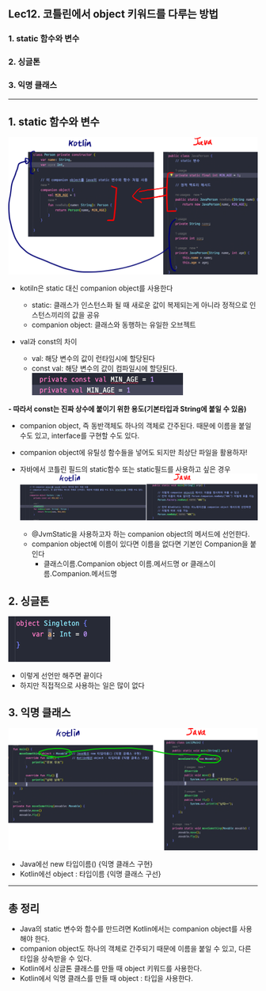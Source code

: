 ## Lec12. 코틀린에서 object 키워드를 다루는 방법

### 1. static 함수와 변수
### 2. 싱글톤
### 3. 익명 클래스

---


## 1. static 함수와 변수
![img.png](img.png)
- kotiln은 static 대신 companion object를 사용한다
  - static: 클래스가 인스턴스화 될 때 새로운 값이 복제되는게 아니라 정적으로 인스턴스끼리의 값을 공유
  - companion object: 클래스와 동행하는 유일한 오브젝트 

- val과 const의 차이
  - val: 해당 변수의 값이 런타임시에 할당된다
  - const val: 해당 변수의 값이 컴파일시에 할당된다.
![img_1.png](img_1.png)

**- 따라서 const는 진짜 상수에 붙이기 위한 용도(기본타입과 String에 붙일 수 있음)**
- companion object, 즉 동반객체도 하나의 객체로 간주된다. 때문에 이름을 붙일 수도 있고, interface를 구현할 수도 있다.
- companion object에 유틸성 함수들을 넣어도 되지만 최상단 파일을 활용하자!

- 자바에서 코틀린 필드의 static함수 또는 static필드를 사용하고 싶은 경우
![img_3.png](img_3.png)
  - @JvmStatic을 사용하고자 하는 companion object의 메서드에 선언한다.
  - companion object에 이름이 있다면 이름을 없다면 기본인 Companion을 붙인다
    - 클래스이름.Companion object 이름.메서드명 or 클래스이름.Companion.메서드명


## 2. 싱글톤
![img_4.png](img_4.png)
- 이렇게 선언만 해주면 끝이다
- 하지만 직접적으로 사용하는 일은 많이 없다


## 3. 익명 클래스
![img_5.png](img_5.png)
- Java에선 new 타입이름() {익명 클래스 구현} 
- Kotlin에선 object : 타입이름 {익명 클래스 구선}

---

## 총 정리
- Java의 static 변수와 함수를 만드려면 Kotlin에서는 companion object를 사용해야 한다.
- companion object도 하나의 객체로 간주되기 때문에 이름을 붙일 수 있고, 다른 타입을 상속받을 수 있다.
- Kotlin에서 싱글톤 클래스를 만들 때 object 키워드를 사용한다.
- Kotlin에서 익명 클래스를 만들 때 object : 타입을 사용한다.

